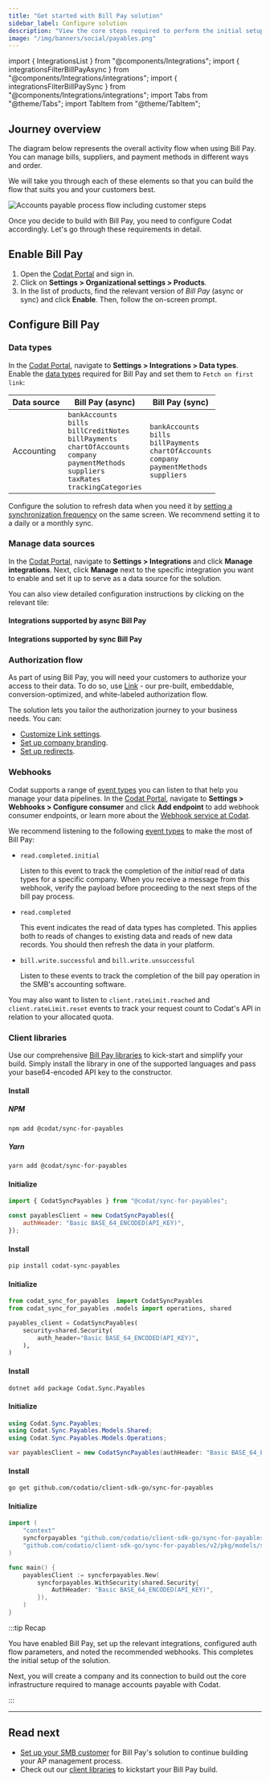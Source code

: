 ```yaml
---
title: "Get started with Bill Pay solution"
sidebar_label: Configure solution
description: "View the core steps required to perform the initial setup for the Bill Pay solution"
image: "/img/banners/social/payables.png"
---
```


import { IntegrationsList } from "@components/Integrations";
import { integrationsFilterBillPayAsync } from "@components/Integrations/integrations";
import { integrationsFilterBillPaySync } from "@components/Integrations/integrations";
import Tabs from "@theme/Tabs";
import TabItem from "@theme/TabItem";

## Journey overview

The diagram below represents the overall activity flow when using Bill Pay. You can manage bills, suppliers, and payment methods in different ways and order.

We will take you through each of these elements so that you can build the flow that suits you and your customers best.

![Accounts payable process flow including customer steps](/img/payables/payables-process-flow.png)

Once you decide to build with Bill Pay, you need to configure Codat accordingly. Let's go through these requirements in detail.

## Enable Bill Pay

1. Open the <a href="https://app.codat.io" target="_blank">Codat Portal</a> and sign in.
2. Click on **Settings > Organizational settings > Products**.
3. In the list of products, find the relevant version of _Bill Pay_ (async or sync) and click **Enable**. Then, follow the on-screen prompt.

## Configure Bill Pay

### Data types

In the <a href="https://app.codat.io" target="_blank">Codat Portal</a>, navigate to **Settings > Integrations > Data types**. Enable the [data types](/core-concepts/data-type-settings#override-the-default-sync-settings) required for Bill Pay and set them to `Fetch on first link`:

| Data source | Bill Pay (async)                                                                                                                                                                              | Bill Pay (sync)                                                                                                                   |
| ----------- | --------------------------------------------------------------------------------------------------------------------------------------------------------------------------------------------- | --------------------------------------------------------------------------------------------------------------------------------- |
| Accounting  | `bankAccounts`<br/> `bills`<br/> `billCreditNotes`<br/> `billPayments`<br/> `chartOfAccounts`<br/> `company`<br/> `paymentMethods`<br/> `suppliers`<br/> `taxRates`<br/> `trackingCategories` | `bankAccounts`<br/> `bills`<br/> `billPayments`<br/> `chartOfAccounts`<br/> `company`<br/> `paymentMethods`<br/> `suppliers`<br/> |

Configure the solution to refresh data when you need it by [setting a synchronization frequency](/core-concepts/data-type-settings#choose-a-synchronization-frequency) on the same screen. We recommend setting it to a daily or a monthly sync.

### Manage data sources

In the <a href="https://app.codat.io" target="_blank">Codat Portal</a>, navigate to **Settings > Integrations** and click **Manage integrations**. Next, click **Manage** next to the specific integration you want to enable and set it up to serve as a data source for the solution.

You can also view detailed configuration instructions by clicking on the relevant tile:

#### Integrations supported by async Bill Pay

<IntegrationsList filter={integrationsFilterBillPayAsync} />

#### Integrations supported by sync Bill Pay

<IntegrationsList filter={integrationsFilterBillPaySync} />

### Authorization flow

As part of using Bill Pay, you will need your customers to authorize your access to their data. To do so, use [Link](/auth-flow/authorize-embedded-link) - our pre-built, embeddable, conversion-optimized, and white-labeled authorization flow.

The solution lets you tailor the authorization journey to your business needs. You can:

- [Customize Link settings](/auth-flow/customize/customize-link).
- [Set up company branding](/auth-flow/customize/branding).
- [Set up redirects](/auth-flow/customize/set-up-redirects).

### Webhooks

Codat supports a range of [event types](/using-the-api/webhooks/event-types) you can listen to that help you manage your data pipelines. In the <a href="https://app.codat.io" target="_blank">Codat Portal</a>, navigate to **Settings > Webhooks > Configure consumer** and click **Add endpoint** to add webhook consumer endpoints, or learn more about the [Webhook service at Codat](/using-the-api/webhooks/overview).

We recommend listening to the following [event types](/using-the-api/webhooks/event-types) to make the most of Bill Pay:

- `read.completed.initial`

  Listen to this event to track the completion of the _initial_ read of data types for a specific company. When you receive a message from this webhook, verify the payload before proceeding to the next steps of the bill pay process.

- `read.completed`

  This event indicates the read of data types has completed. This applies both to reads of changes to existing data and reads of new data records. You should then refresh the data in your platform.

- `bill.write.successful` and `bill.write.unsuccessful`

  Listen to these events to track the completion of the bill pay operation in the SMB's accounting software.

You may also want to listen to `client.rateLimit.reached` and `client.rateLimit.reset` events to track your request count to Codat's API in relation to your allocated quota.

### Client libraries

Use our comprehensive [Bill Pay libraries](/get-started/libraries) to kick-start and simplify your build. Simply install the library in one of the supported languages and pass your base64-encoded API key to the constructor.

<Tabs groupId="language">

<TabItem value="nodejs" label="TypeScript">

#### Install

##### NPM

```sh
npm add @codat/sync-for-payables
```

##### Yarn

```sh
yarn add @codat/sync-for-payables
```

#### Initialize

```javascript
import { CodatSyncPayables } from "@codat/sync-for-payables";

const payablesClient = new CodatSyncPayables({
    authHeader: "Basic BASE_64_ENCODED(API_KEY)",
});
```

</TabItem>

<TabItem value="python" label="Python">

#### Install

```sh
pip install codat-sync-payables
```

#### Initialize

```python
from codat_sync_for_payables  import CodatSyncPayables
from codat_sync_for_payables .models import operations, shared

payables_client = CodatSyncPayables(
    security=shared.Security(
        auth_header="Basic BASE_64_ENCODED(API_KEY)",
    ),
)
```

</TabItem>

<TabItem value="csharp" label="C#">

#### Install

```sh
dotnet add package Codat.Sync.Payables
```

#### Initialize

```csharp
using Codat.Sync.Payables;
using Codat.Sync.Payables.Models.Shared;
using Codat.Sync.Payables.Models.Operations;

var payablesClient = new CodatSyncPayables(authHeader: "Basic BASE_64_ENCODED(API_KEY)");
```

</TabItem>

<TabItem value="go" label="Go">

#### Install

```sh
go get github.com/codatio/client-sdk-go/sync-for-payables
```

#### Initialize

```go
import (
	"context"
	syncforpayables "github.com/codatio/client-sdk-go/sync-for-payables/v2"
	"github.com/codatio/client-sdk-go/sync-for-payables/v2/pkg/models/shared"
)

func main() {
	payablesClient := syncforpayables.New(
		syncforpayables.WithSecurity(shared.Security{
			AuthHeader: "Basic BASE_64_ENCODED(API_KEY)",
		}),
	)
}
```

</TabItem>

</Tabs>

:::tip Recap

You have enabled Bill Pay, set up the relevant integrations, configured auth flow parameters, and noted the recommended webhooks. This completes the initial setup of the solution.

Next, you will create a company and its connection to build out the core infrastructure required to manage accounts payable with Codat.

:::

---

## Read next

- [Set up your SMB customer](/payables/configure-customer) for Bill Pay's solution to continue building your AP management process.
- Check out our [client libraries](/get-started/libraries) to kickstart your Bill Pay build.

